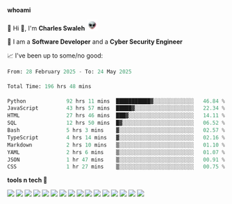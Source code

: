 **whoami**

🤪 Hi 👋, I'm **Charles Swaleh** <img src="alien.gif" height="25px">

🤖 I am a **Software Developer** and a **Cyber Security Engineer**

📈 I've been up to some/no good:

<!--START_SECTION:waka-->

```python
From: 28 February 2025 - To: 24 May 2025

Total Time: 196 hrs 48 mins

Python             92 hrs 11 mins  ███████████▓░░░░░░░░░░░░░   46.84 %
JavaScript         43 hrs 57 mins  █████▓░░░░░░░░░░░░░░░░░░░   22.34 %
HTML               27 hrs 46 mins  ███▓░░░░░░░░░░░░░░░░░░░░░   14.11 %
SQL                12 hrs 50 mins  █▓░░░░░░░░░░░░░░░░░░░░░░░   06.52 %
Bash               5 hrs 3 mins    ▓░░░░░░░░░░░░░░░░░░░░░░░░   02.57 %
TypeScript         4 hrs 14 mins   ▓░░░░░░░░░░░░░░░░░░░░░░░░   02.16 %
Markdown           2 hrs 10 mins   ▒░░░░░░░░░░░░░░░░░░░░░░░░   01.10 %
YAML               2 hrs 6 mins    ▒░░░░░░░░░░░░░░░░░░░░░░░░   01.07 %
JSON               1 hr 47 mins    ▒░░░░░░░░░░░░░░░░░░░░░░░░   00.91 %
CSS                1 hr 27 mins    ▒░░░░░░░░░░░░░░░░░░░░░░░░   00.75 %
```

<!--END_SECTION:waka-->


**tools n tech 🔭**

![](https://img.shields.io/badge/OS-Linux-informational?style=flat&logo=linux&logoColor=white&color=800020)
![](https://img.shields.io/badge/Code-JavaScript-informational?style=flat&logo=javascript&logoColor=white&color=800020)
![](https://img.shields.io/badge/Code-Python-informational?style=flat&logo=python&logoColor=white&color=800020)
![](https://img.shields.io/badge/Code-C-informational?style=flat&logo=c&logoColor=white&color=800020)
![](https://img.shields.io/badge/Code-Ruby-informational?style=flat&logo=ruby&logoColor=white&color=800020)
![](https://img.shields.io/badge/Code-Go-informational?style=flat&logo=go&logoColor=white&color=800020)
![](https://img.shields.io/badge/Framework-React-informational?style=flat&logo=react&logoColor=white&color=800020)
![](https://img.shields.io/badge/Framework-Django-informational?style=flat&logo=django&logoColor=white&color=800020)
![](https://img.shields.io/badge/Framework-Flask-informational?style=flat&logo=flask&logoColor=white&color=800020)
![](https://img.shields.io/badge/Framework-Rails-informational?style=flat&logo=Ruby&logoColor=white&color=800020)
![](https://img.shields.io/badge/Shell-Bash-informational?style=flat&logo=gnu-bash&logoColor=white&color=800020)
![](https://img.shields.io/badge/DB-PostgreSQL-informational?style=flat&logo=postgresql&logoColor=white&color=800020)
![](https://img.shields.io/badge/DB-MySQL-informational?style=flat&logo=mysql&logoColor=white&color=800020)
![](https://img.shields.io/badge/CI/CD-Docker-informational?style=flat&logo=docker&logoColor=white&color=800020)
![](https://img.shields.io/badge/CI/CD-Kubernetes-informational?style=flat&logo=kubernetes&logoColor=white&color=800020)
![](https://img.shields.io/badge/CI/CD-Jenkins-informational?style=flat&logo=jenkins&logoColor=white&color=800020)

<!-- **stats 🔭**

[![Charles's GitHub stats](https://github-readme-stats.vercel.app/api?username=mashm3ll0w&count_private=true&show_icons=true&theme=maroongold&include_all_commits=true)](https://github.com/anuraghazra/github-readme-stats)             [![Top Langs](https://github-readme-stats.vercel.app/api/top-langs/?username=mashm3ll0w&layout=compact&theme=maroongold&langs_count=6)](https://github.com/anuraghazra/github-readme-stats) -->

